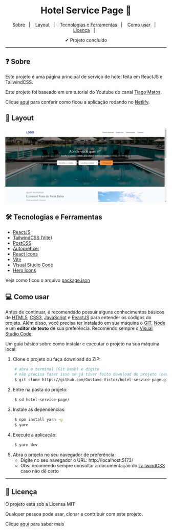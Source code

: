 
<h1 align='center'>Hotel Service Page 🏨</h1>

<p align="center">
  <a href="#-sobre">Sobre</a>&nbsp;&nbsp;&nbsp;|&nbsp;&nbsp;&nbsp;
  <a href="#-layout">Layout</a>&nbsp;&nbsp;&nbsp;|&nbsp;&nbsp;&nbsp;
  <a href="#-tecnologias-e-ferramentas">Tecnologias e Ferramentas</a>&nbsp;&nbsp;&nbsp;|&nbsp;&nbsp;&nbsp;
  <a href="#-como-usar">Como usar</a>&nbsp;&nbsp;&nbsp;|&nbsp;&nbsp;&nbsp;
  <a href="#-licença">Licença</a>&nbsp;&nbsp;&nbsp;|&nbsp;&nbsp;&nbsp;
</p>

<p align="center">
    ✔ Projeto concluído
</p>

<hr/>


## ❓ Sobre

Este projeto é uma página principal de serviço de hotel feita em ReactJS e TailwindCSS.  

Este projeto foi baseado em um tutorial do Youtube do canal [Tiago Matos](https://www.youtube.com/watch?v=1eLaBow7Zbo&list=PLcoYAcR89n-r1m-tMfV4qndrRWpT_rb9u). 

Clique [aqui](https://remarkable-bienenstitch-3f7da2.netlify.app/) para conferir como ficou a aplicação rodando no [Netlify](https://app.netlify.com/).  


## 🎨 Layout

<img width="600" src="./src/assets/images/hotel-service-page.png" alt="Desktop" title="Desktop">

## 🛠 Tecnologias e Ferramentas

- [ReactJS](https://react.dev/)
- [TailwindCSS (Vite)](https://tailwindcss.com/docs/guides/vite)
- [PostCSS](https://postcss.org/)
- [Autoprefixer](https://www.npmjs.com/package/autoprefixer)
- [React Icons](https://www.npmjs.com/package/react-icons)
- [Vite](https://vitejs.dev/)
- [Visual Studio Code](https://code.visualstudio.com/)
- [Hero Icons](https://heroicons.dev/)

Veja como ficou o arquivo [package.json](./package.json)


## 💻 Como usar

Antes de continuar, é recomendado possuir alguns conhecimentos básicos de [HTML5](https://developer.mozilla.org/pt-BR/docs/Web/HTML), [CSS3](https://developer.mozilla.org/pt-BR/docs/Web/HTML), [JavaScript](https://www.javascript.com/) e [ReactJS](https://react.dev/) para entender os códigos do projeto. 
Além disso, você precisa ter instalado em sua máquina o [GIT](https://git-scm.com/), [Node](https://nodejs.org/en) e um **editor de texto** de sua preferência. Recomendo sempre o [Visual Studio Code](https://code.visualstudio.com/). 

Um guia básico sobre como instalar e executar o projeto na sua máquina local: 

1. Clone o projeto ou faça download do ZIP: 

```bash
    # abra o terminal (Git bash) e digite 
    # não precisa fazer isso se já tiver feito download do projeto (nesse caso, só extraia a pasta e entre nela)
    $ git clone https://github.com/Gustavo-Victor/hotel-service-page.git
```

2. Entre na pasta do projeto:

```bash
    $ cd hotel-service-page/
```

3. Instale as dependências:

```bash
    $ npm install yarn -g 
    $ yarn
```

4. Execute a aplicação:

```bash
    $ yarn dev
```

5. Abra o projeto no seu navegador de preferência:
    - Digite no seu navegador o URL: http://localhost:5173/
    - Obs: recomendo sempre consultar a documentação do [TailwindCSS](https://tailwindcss.com/docs/guides/vite) caso não dê certo


<hr/>


## 📝 Licença 

O projeto está sob a Licensa MIT 

Qualquer pessoa pode usar, clonar e contribuir com este projeto. 

Clique [aqui](./LICENSE) para saber mais  


